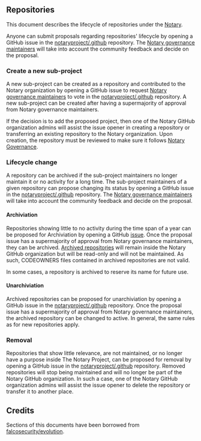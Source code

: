 ## Repositories

This document describes the lifecycle of repositories under the [Notary](https://github.com/notaryproject/).

Anyone can submit proposals regarding repositories' lifecycle by opening a GitHub issue in the
[notaryproject/.github](https://github.com/notaryproject/.github) repository. The [Notary governance maintainers](MAINTAINERS) will take into account the community feedback and decide on the proposal.

### Create a new sub-project

A new sub-project can be created as a repository and contributed to the Notary organization by opening a GitHub issue to request [Notary governance maintainers](MAINTAINERS) to vote in the
[notaryproject/.github](https://github.com/notaryproject/.github) repository. A new sub-project can be created after having a supermajority of approval from Notary governance maintainers.

If the decision is to add the proposed project, then one of the Notary GitHub organization admins will assist the issue opener in creating a repository or transferring an existing repository to the Notary organization. Upon creation, the repository must be reviewed to make sure it follows [Notary Governance](GOVERNANCE.md). 

### Lifecycle change 

A repository can be archived if the sub-project maintainers no longer maintain it or no activity for a long time. The sub-project maintainers of a given repository can propose changing its status by opening a GitHub issue in the [notaryproject/.github](https://github.com/notaryproject/.github) repository. The [Notary governance maintainers](MAINTAINERS) will take into account the community feedback and decide on the proposal.

#### Archiviation

Repositories showing little to no activity during the time span of a year can be proposed for Archiviation by opening a GitHub [issue](https://github.com/notaryproject/.github/issues). Once the proposal issue has a supermajority of approval from Notary governance maintainers, they can be archived. [Archived repositories](https://docs.github.com/en/repositories/archiving-a-github-repository/archiving-repositories) will remain inside the Notary GitHub organization but will be read-only and will not be maintained. As such, CODEOWNERS files contained in archived repositories are not valid.

In some cases, a repository is archived to reserve its name for future use.

#### Unarchiviation

Archived repositories can be proposed for unarchiviation by opening a GitHub issue in the [notaryproject/.github](https://github.com/notaryproject/.github) repository. Once the proposal issue has a supermajority of approval from Notary governance maintainers, the archived repository can be changed to active. In general, the same rules as for new repositories apply. 

### Removal

Repositories that show little relevance, are not maintained, or no longer have a purpose inside The Notary Project, can be proposed for removal by opening a GitHub issue in the [notaryproject/.github](https://github.com/notaryproject/.github) repository. Removed repositories will stop being maintained and will no longer be part of the Notary GitHub organization. In such a case, one of the Notary GitHub organization admins will assist the issue opener to delete the repository or transfer it to another place.

## Credits

Sections of this documents have been borrowed from [falcosecurity/evolution](https://github.com/falcosecurity/evolution/blob/main/REPOSITORIES.md).